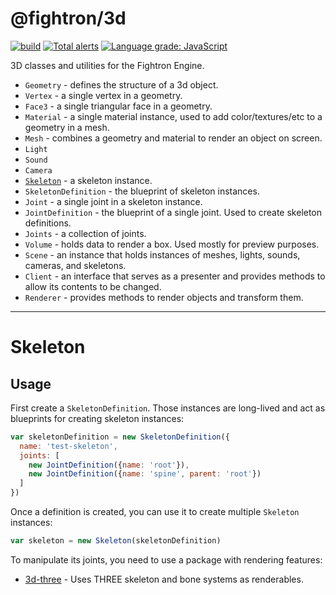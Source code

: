 # @fightron/3d

[![build](https://github.com/fightron/3d-js/actions/workflows/node.js.yml/badge.svg)](https://github.com/fightron/3d-js/actions/workflows/node.js.yml) [![Total alerts](https://img.shields.io/lgtm/alerts/g/fightron/3d-js.svg)](https://lgtm.com/projects/g/fightron/3d-js/alerts/) [![Language grade: JavaScript](https://img.shields.io/lgtm/grade/javascript/g/fightron/3d-js.svg)](https://lgtm.com/projects/g/fightron/3d-js/context:javascript)

3D classes and utilities for the Fightron Engine.

* `Geometry` - defines the structure of a 3d object.
* `Vertex` - a single vertex in a geometry.
* `Face3` - a single triangular face in a geometry.
* `Material` - a single material instance, used to add color/textures/etc to a geometry in a mesh.
* `Mesh` - combines a geometry and material to render an object on screen.
* `Light`
* `Sound`
* `Camera`
* [`Skeleton`](#skeleton) - a skeleton instance.
* `SkeletonDefinition` - the blueprint of skeleton instances.
* `Joint` - a single joint in a skeleton instance.
* `JointDefinition` - the blueprint of a single joint. Used to create skeleton definitions.
* `Joints` - a collection of joints.
* `Volume` - holds data to render a box. Used mostly for preview purposes.
* `Scene` - an instance that holds instances of meshes, lights, sounds, cameras, and skeletons.
* `Client` - an interface that serves as a presenter and provides methods to allow its contents to be changed.
* `Renderer` - provides methods to render objects and transform them.

---

# Skeleton

## Usage

First create a `SkeletonDefinition`. Those instances are long-lived and act as blueprints for creating skeleton instances:

```javascript
var skeletonDefinition = new SkeletonDefinition({
  name: 'test-skeleton',
  joints: [
    new JointDefinition({name: 'root'}),
    new JointDefinition({name: 'spine', parent: 'root'})
  ]
})
```

Once a definition is created, you can use it to create multiple `Skeleton` instances:

```javascript
var skeleton = new Skeleton(skeletonDefinition)
```

To manipulate its joints, you need to use a package with rendering features:

* [3d-three](https://github.com/fightron/3d-three) - Uses THREE skeleton and bone systems as renderables.
